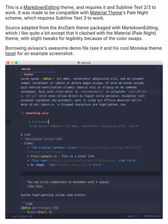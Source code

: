 This is a [MarkdownEditing](https://github.com/SublimeText-Markdown/MarkdownEditing) theme, and requires it and Sublime Text 2/3 to work. It was made to be compatible with [Material Theme](https://github.com/equinusocio/material-theme)'s Pale Night scheme, which requires Sublime Text 3 to work.

Source adapted from the ArcDark theme packaged with MarkdownEditing, which I like quite a bit except that it clashed with the Material (Pale Night) theme, with slight tweaks for legibility because of the color swaps.

Borrowing avivace's awesome demo file (see it and his cool Monokai theme [here](https://github.com/avivace/monokaiC)) for an example screenshot:

![theme example](https://raw.githubusercontent.com/ephe/MarkdownEditing-PaleNight/master/example2.png "Example screenshot with common Markdown tags, shown with Material Theme.")
